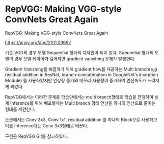 #  RepVGG: Making VGG-style ConvNets Great Again

RepVGG: Making VGG-style ConvNets Great Again

https://arxiv.org/abs/2101.03697 

기존 VGG의 경우 모델 Sequential 형태의 디자인이 되어 있다.
Sqeuential 형태의 모델의 경우 모델 레이어가 깊어지면 gradient vanishing 문제가 발생한다.

Gradient Vanishing를 해결하기 위해 gradient flow를 제공하는 Multi branch(e,g residual addition in ResNet, branch-concatenation in GoogleNet's inception Module) 
를 사용하였지만 연상량 증가와 메모리 사용량이 증가하여 연산속도가 느려지게 되었다.

RepVGG에서는 이러한 문제를 학습단에서는 multi branch형태로 학습을 진행하여
실제 Inference를 위해 배포할때는 Multi branch 형태 연산을 하나의 연산으로 줄이는 형태를 제안한다.

논문에서는 Conv 3x3, Conv 1x1, residual addition 를 하나의 Block으로 사용하고
이를 Inference대는 Conv 3x3형태로 바꾼다.


구현은 RepVGG Git를 참고하였다.